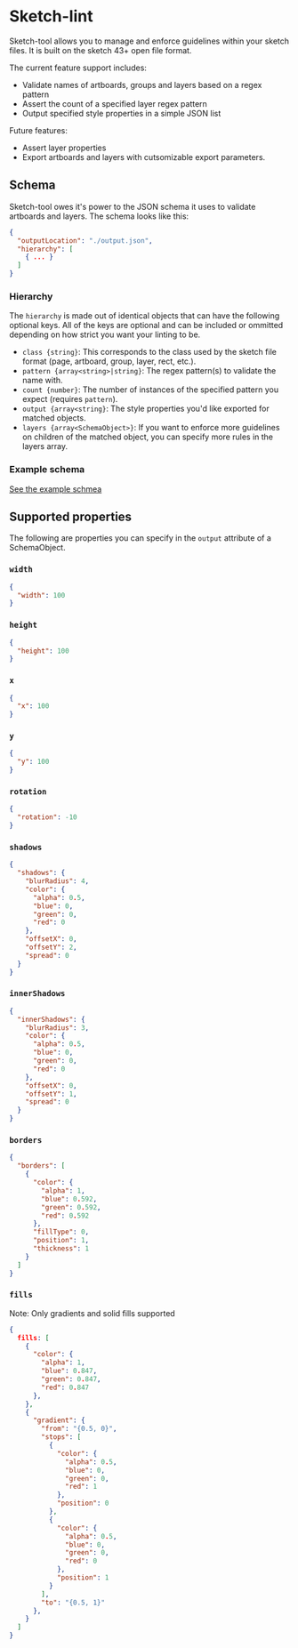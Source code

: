 # Sketch-lint

Sketch-tool allows you to manage and enforce guidelines within your sketch files. It is built on the sketch 43+ open file format.

The current feature support includes:

- Validate names of artboards, groups and layers based on a regex pattern
- Assert the count of a specified layer regex pattern
- Output specified style properties in a simple JSON list

Future features:

- Assert layer properties
- Export artboards and layers with cutsomizable export parameters.

## Schema

Sketch-tool owes it's power to the JSON schema it uses to validate artboards and layers. The schema looks like this:

```json
{
  "outputLocation": "./output.json",
  "hierarchy": [
    { ... }
  ]
}
```

### Hierarchy

The `hierarchy` is made out of identical objects that can have the following optional keys. All of the keys are optional and can be included or ommitted depending on how strict you want your linting to be.

- `class {string}`: This corresponds to the class used by the sketch file format (page, artboard, group, layer, rect, etc.).
- `pattern {array<string>|string}`: The regex pattern(s) to validate the name with.
- `count {number}`: The number of instances of the specified pattern you expect (requires `pattern`).
- `output {array<string}`: The style properties you'd like exported for matched objects.
- `layers {array<SchemaObject>}`: If you want to enforce more guidelines on children of the matched object, you can specify more rules in the layers array.

### Example schema

[See the example schmea](http://github.com/anicholls/sketch-lint/master/schema.json.example)

## Supported properties

The following are properties you can specify in the `output` attribute of a SchemaObject.

### `width`
```json
{
  "width": 100
}
```

### `height`
```json
{
  "height": 100
}
```

### `x`
```json
{
  "x": 100
}
```

### `y`
```json
{
  "y": 100
}
```

### `rotation`

```json
{
  "rotation": -10
}
```

### `shadows`

```json
{
  "shadows": {
    "blurRadius": 4,
    "color": {
      "alpha": 0.5,
      "blue": 0,
      "green": 0,
      "red": 0
    },
    "offsetX": 0,
    "offsetY": 2,
    "spread": 0
  }
}
```

### `innerShadows`

```json
{
  "innerShadows": {
    "blurRadius": 3,
    "color": {
      "alpha": 0.5,
      "blue": 0,
      "green": 0,
      "red": 0
    },
    "offsetX": 0,
    "offsetY": 1,
    "spread": 0
  }
}
```

### `borders`

```json
{
  "borders": [
    {
      "color": {
        "alpha": 1,
        "blue": 0.592,
        "green": 0.592,
        "red": 0.592
      },
      "fillType": 0,
      "position": 1,
      "thickness": 1
    }
  ]
}
```

### `fills`

Note: Only gradients and solid fills supported

```json
{
  fills: [
    {
      "color": {
        "alpha": 1,
        "blue": 0.847,
        "green": 0.847,
        "red": 0.847
      },
    },
    {
      "gradient": {
        "from": "{0.5, 0}",
        "stops": [
          {
            "color": {
              "alpha": 0.5,
              "blue": 0,
              "green": 0,
              "red": 1
            },
            "position": 0
          },
          {
            "color": {
              "alpha": 0.5,
              "blue": 0,
              "green": 0,
              "red": 0
            },
            "position": 1
          }
        ],
        "to": "{0.5, 1}"
      },
    }
  ]
}
```
